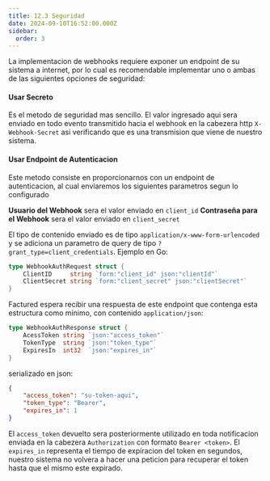 ```yaml
---
title: 12.3 Seguridad
date: 2024-09-10T16:52:00.000Z
sidebar:
  order: 3
---
```

La implementacion de webhooks requiere exponer un endpoint de su sistema a internet, por lo cual es recomendable implementar uno o ambas de las siguientes opciones de seguridad:

#### Usar Secreto

Es el metodo de seguridad mas sencillo. El valor ingresado aqui sera enviado en todo evento transmitido hacia el webhook en la cabezera http ``X-Webhook-Secret`` asi verificando que es una transmision que viene de nuestro sistema.

#### Usar Endpoint de Autenticacion

Este metodo consiste en proporcionarnos con un endpoint de autenticacion, al cual enviaremos los siguientes parametros segun lo configurado

**Usuario del Webhook** sera el valor enviado en ``client_id``
**Contraseña para el Webhook** sera el valor enviado en ``client_secret``

El tipo de contenido enviado es de tipo ``application/x-www-form-urlencoded`` y se adiciona un parametro de query de tipo ``?grant_type=client_credentials``. Ejemplo en Go:

```go
type WebhookAuthRequest struct {
	ClientID     string `form:"client_id" json:"clientId"`
	ClientSecret string `form:"client_secret" json:"clientSecret"`
}
```

Factured espera recibir una respuesta de este endpoint que contenga esta estructura como minimo, con contenido ``application/json``:

```go
type WebhookAuthResponse struct {
	AcessToken string `json:"access_token"`
	TokenType  string `json:"token_type"`
	ExpiresIn  int32  `json:"expires_in"`
}
```

serializado en json:

```json
{
	"access_token": "su-token-aqui",
	"token_type": "Bearer",
	"expires_in": 1
}
```

El ```access_token``` devuelto sera posteriormente utilizado en toda notificacion enviada en la cabezera ``Authorization`` con formato ``Bearer <token>``. El ``expires_in`` representa el tiempo de expiracion del token en segundos, nuestro sistema no volvera a hacer una peticion para recuperar el token hasta que el mismo este expirado.
